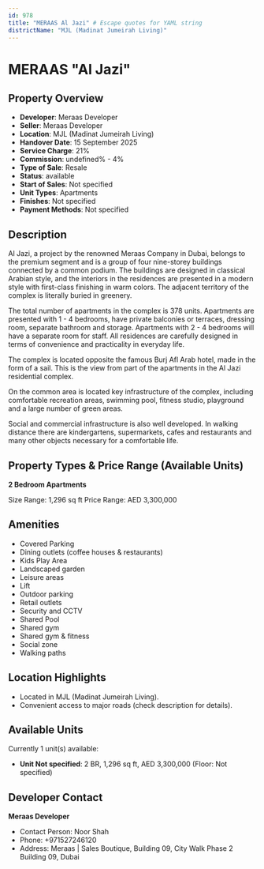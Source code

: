 ```yaml
---
id: 978
title: "MERAAS Al Jazi" # Escape quotes for YAML string
districtName: "MJL (Madinat Jumeirah Living)"
---
```


# MERAAS "Al Jazi"

## Property Overview
- **Developer**: Meraas Developer
- **Seller**: Meraas Developer
- **Location**: MJL (Madinat Jumeirah Living)
- **Handover Date**: 15 September 2025
- **Service Charge**: 21%
- **Commission**: undefined% - 4%
- **Type of Sale**: Resale
- **Status**: available
- **Start of Sales**: Not specified
- **Unit Types**: Apartments
- **Finishes**: Not specified
- **Payment Methods**: Not specified

## Description
Al Jazi, a project by the renowned Meraas Company in Dubai, belongs to the premium segment and is a group of four nine-storey buildings connected by a common podium. The buildings are designed in classical Arabian style, and the interiors in the residences are presented in a modern style with first-class finishing in warm colors. The adjacent territory of the complex is literally buried in greenery.

The total number of apartments in the complex is 378 units. Apartments are presented with 1 - 4 bedrooms, have private balconies or terraces, dressing room, separate bathroom and storage. Apartments with 2 - 4 bedrooms will have a separate room for staff. All residences are carefully designed in terms of convenience and practicality in everyday life. 

 The complex is located opposite the famous Burj Afl Arab hotel, made in the form of a sail. This is the view from part of the apartments in the Al Jazi residential complex.

On the common area is located key infrastructure of the complex, including comfortable recreation areas, swimming pool, fitness studio, playground and a large number of green areas.

Social and commercial infrastructure is also well developed. In walking distance there are kindergartens, supermarkets, cafes and restaurants and many other objects necessary for a comfortable life.

## Property Types & Price Range (Available Units)
**2 Bedroom Apartments**

Size Range: 1,296 sq ft
Price Range: AED 3,300,000

## Amenities
- Covered Parking
- Dining outlets  (coffee houses & restaurants)
- Kids Play Area
- Landscaped garden
- Leisure areas
- Lift
- Outdoor parking
- Retail outlets
- Security and CCTV
- Shared Pool
- Shared gym
- Shared gym & fitness
- Social zone
- Walking paths

## Location Highlights
- Located in MJL (Madinat Jumeirah Living).
- Convenient access to major roads (check description for details).

## Available Units
Currently 1 unit(s) available:
- **Unit Not specified**: 2 BR, 1,296 sq ft, AED 3,300,000 (Floor: Not specified)

## Developer Contact
**Meraas Developer**
- Contact Person: Noor Shah
- Phone: +971527246120
- Address: Meraas | Sales Boutique, Building 09, City Walk Phase 2 Building 09, Dubai

